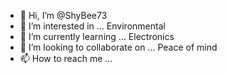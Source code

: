 - 👋 Hi, I’m @ShyBee73
- 👀 I’m interested in ... Environmental 
- 🌱 I’m currently learning ... Electronics 
- 💞️ I’m looking to collaborate on ... Peace of mind
- 📫 How to reach me ... 

<!---
ShyBee73/ShyBee73 is a ✨ special ✨ repository because its `README.md` (this file) appears on your GitHub profile.
You can click the Preview link to take a look at your changes.
--->
